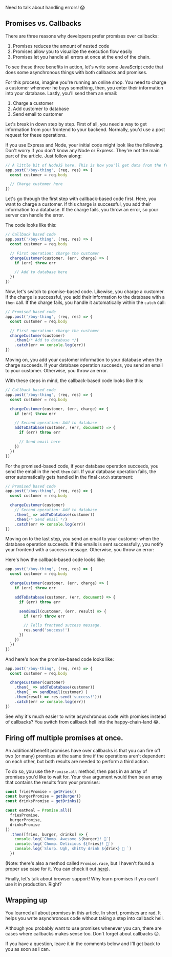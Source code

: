 Need to talk about handling errors! 😱

## Promises vs. Callbacks

There are three reasons why developers prefer promises over callbacks:

1. Promises reduces the amount of nested code
2. Promises allow you to visualize the execution flow easily
3. Promises let you handle all errors at once at the end of the chain.

To see these three benefits in action, let's write some JavaScript code that does some asynchronous things with both callbacks and promises.

For this process, imagine you're running an online shop. You need to charge a customer whenever he buys something, then, you enter their information into your database. Lastly, you'll send them an email:

1. Charge a customer
2. Add customer to database
3. Send email to customer

Let's break in down step by step. First of all, you need a way to get information from your frontend to your backend. Normally, you'd use a post request for these operations.

If you use Express and Node, your initial code might look like the following. Don't worry if you don't know any Node or Express. They're not the main part of the article. Just follow along:

```js
// A little bit of NodeJS here. This is how you'll get data from the frontend through your API.
app.post('/buy-thing', (req, res) => {
  const customer = req.body

  // Charge customer here
})
```

Let's go through the first step with callback-based code first. Here, you want to charge a customer. If this charge is successful, you add their information to a database. If the charge fails, you throw an error, so your server can handle the error.

The code looks like this:

```js
// Callback based code
app.post('/buy-thing', (req, res) => {
  const customer = req.body

  // First operation: charge the customer
  chargeCustomer(customer, (err, charge) => {
    if (err) throw err

    // Add to database here
  })
})
```

Now, let's switch to promise-based code. Likewise, you charge a customer. If the charge is successful, you add their information to the database with a `then` call. If the charge fails, you handle it automatically within the `catch` call:

```js
// Promised based code
app.post('/buy-thing', (req, res) => {
  const customer = req.body

  // First operation: charge the customer
  chargeCustomer(customer)
    .then(/* Add to database */)
    .catch(err => console.log(err))
})
```

Moving on, you add your customer information to your database when the charge succeeds. If your database operation succeeds, you send an email to your customer. Otherwise, you throw an error.

With these steps in mind, the callback-based code looks like this:

```js
// Callback based code
app.post('/buy-thing', (req, res) => {
  const customer = req.body

  chargeCustomer(customer, (err, charge) => {
    if (err) throw err

    // Second operation: Add to database
    addToDatabase(customer, (err, document) => {
      if (err) throw err

      // Send email here
    })
  })
})
```

For the promised-based code, if your database operation succeeds, you send the email in the next `then` call. If your database operation fails, the error automatically gets handled in the final `catch` statement:

```js
// Promised based code
app.post('/buy-thing', (req, res) => {
  const customer = req.body

  chargeCustomer(customer)
    // Second operation: Add to database
    .then(_ => addToDatabase(customer))
    .then(/* Send email */)
    .catch(err => console.log(err))
})
```

Moving on to the last step, you send an email to your customer when the database operation succeeds. If this emails is sent successfully, you notify your frontend with a success message. Otherwise, you throw an error:

Here's how the callback-based code looks like:

```js
app.post('/buy-thing', (req, res) => {
  const customer = req.body

  chargeCustomer(customer, (err, charge) => {
    if (err) throw err

    addToDatabase(customer, (err, document) => {
      if (err) throw err

      sendEmail(customer, (err, result) => {
        if (err) throw err

        // Tells frontend success message.
        res.send('success!')
      })
    })
  })
})
```

And here's how the promise-based code looks like:

```js
app.post('/buy-thing', (req, res) => {
  const customer = req.body

  chargeCustomer(customer)
    .then(_ => addToDatabase(customer))
    .then(_ => sendEmail(customer) )
    .then(result => res.send('success!')))
    .catch(err => console.log(err))
})
```

See why it's much easier to write asynchronous code with promises instead of callbacks? You switch from callback hell into the happy-chain-land 😂.

## Firing off multiple promises at once.

An additional benefit promises have over callbacks is that you can fire off two (or many) promises at the same time if the operations aren't dependent on each other, but both results are needed to perform a third action.

To do so, you use the `Promise.all` method, then pass in an array of promises you'd like to wait for. Your `then` argument would then be an array that contains the results from your promises:

```js
const friesPromise = getFries()
const burgerPromise = getBurger()
const drinksPromise = getDrinks()

const eatMeal = Promise.all([
  friesPromise,
  burgerPromise,
  drinksPromise
])
  .then([fries, burger, drinks] => {
    console.log(`Chomp. Awesome ${burger}! 🍔`)
    console.log(`Chomp. Delicious ${fries}! 🍟`)
    console.log(`Slurp. Ugh, shitty drink ${drink} 🤢 `)
  })
```

(Note: there's also a method called `Promise.race`, but I haven't found a proper use case for it. You can check it out [here](https://developer.mozilla.org/en/docs/Web/JavaScript/Reference/Global_Objects/Promise/race)).

Finally, let's talk about browser support! Why learn promises if you can't use it in production. Right?

## Wrapping up

You learned all about promises in this article. In short, promises are rad. It helps you write asynchronous code without taking a step into callback hell.

Although you probably want to use promises whenever you can, there are cases where callbacks makes sense too. Don't forget about callbacks 😉.

If you have a question, leave it in the comments below and I'll get back to you as soon as I can.